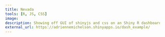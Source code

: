```yaml
---
title: Nevada
tools: [R, JS, CSS]
image: 
description: Showing off GUI of shinyjs and css on an Shiny R dashboard
external_url: https://adriennemichelson.shinyapps.io/dash_example/
---
```

